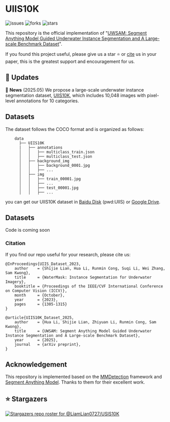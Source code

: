 # UIIS10K
![issues](https://img.shields.io/github/issues/LiamLian0727/UIIS10K)
![forks](https://img.shields.io/github/forks/LiamLian0727/UIIS10K?style=flat&color=orange)
![stars](https://img.shields.io/github/stars/LiamLian0727/UIIS10K?style=flat&color=red)

This repository is the official implementation of "[UWSAM: Segment Anything Model Guided Underwater Instance Segmentation and A Large-scale Benchmark Dataset]()".

If you found this project useful, please give us a star ⭐️ or [cite](#citation) us in your paper, this is the greatest support and encouragement for us.

## :speech_balloon: Updates
🚩 **News** (2025.05) We propose a large-scale underwater instance segmentation dataset, [UIIS10K](#datasets), which includes 10,048 images with pixel-level annotations for 10 categories.

## Datasets
The dataset follows the COCO format and is organized as follows:
```
    data
      ├── UIIS10K
      |   ├── annotations
      │   │   ├── multiclass_train.json
      │   │   ├── multiclass_test.json
      │   ├── background_img
      │   │   ├── background_0001.jpg
      │   │   ├── ...
      │   ├── img
      │   │   ├── train_00001.jpg
      │   │   ├── ...
      │   │   ├── test_00001.jpg
      │   │   ├── ...
```
you can get our UIIS10K dataset in [Baidu Disk](https://pan.baidu.com/s/1WwDu_jYV8JsPvOGA2l6raQ?pwd=UIIS) (pwd:UIIS) or [Google Drive](https://drive.google.com/file/d/1MYQwWrQW_n9N-q_VPMuQaroIp5gS2f-u/view?usp=sharing).

## Datasets
Code is coming soon

### Citation
If you find our repo useful for your research, please cite us:
```
@InProceedings{UIIS_Dataset_2023,
    author    = {Shijie Lian, Hua Li, Runmin Cong, Suqi Li, Wei Zhang, Sam Kwong},
    title     = {WaterMask: Instance Segmentation for Underwater Imagery},
    booktitle = {Proceedings of the IEEE/CVF International Conference on Computer Vision (ICCV)},
    month     = {October},
    year      = {2023},
    pages     = {1305-1315}
}

@article{UIIS10K_Dataset_2025,
    author    = {Hua Li, Shijie Lian, Zhiyuan Li, Runmin Cong, Sam Kwong},
    title     = {UWSAM: Segment Anything Model Guided Underwater Instance Segmentation and A Large-scale Benchmark Dataset},
    year      = {2025},
    journal   = {arXiv preprint},
}
```
## Acknowledgement
This repository is implemented based on the [MMDetection](https://github.com/open-mmlab/mmdetection) framework and [Segment Anything Model](https://huggingface.co/facebook/sam-vit-huge). Thanks to them for their excellent work.

## ⭐ Stargazers
[![Stargazers repo roster for @LiamLian0727/USIS10K](https://reporoster.com/stars/LiamLian0727/UIIS10K)](https://github.com/LiamLian0727/USIS10K/stargazers)
